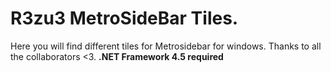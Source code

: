# R3zu3 MetroSideBar Tiles.
Here you will find different tiles for Metrosidebar for windows.
Thanks to all the collaborators <3.
**.NET Framework 4.5 required**
